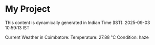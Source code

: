 # My Project

This content is dynamically generated in Indian Time (IST): 2025-09-03 10:59:13 IST


Current Weather in Coimbatore:
Temperature: 27.88 °C
Condition: haze
